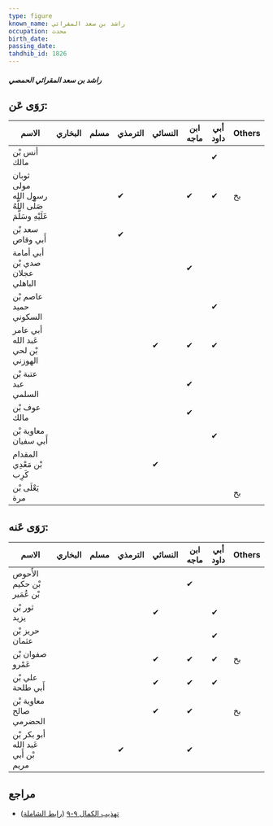```yaml
---
type: figure
known_name: راشد بن سعد المقرائي
occupation: محدث
birth_date:
passing_date:
tahdhib_id: 1826
---
```

##### راشد بن سعد المقرائي الحمصي

## رَوَى عَن:
| الاسم                                                 | البخاري | مسلم | الترمذي | النسائي | ابن ماجه | أبي داود | Others |
| ----------------------------------------------------- | ------- | ---- | ------- | ------- | -------- | -------- | ------ |
| أنس بْن مالك                                          |         |      |         |         |          | ✔        |        |
| ثوبان مولى رسول الله صَلَّى اللَّهُ عَلَيْهِ وسَلَّمَ |         |      | ✔       |         | ✔        | ✔        | بخ     |
| سعد بْن أَبي وقاص                                     |         |      | ✔       |         |          |          |        |
| أبي أمامة صدي بْن عجلان الباهلي                       |         |      |         |         | ✔        |          |        |
| عاصم بْن حميد السكوني                                 |         |      |         |         |          | ✔        |        |
| أبي عامر عَبد الله بْن لحي الهوزني                    |         |      |         | ✔       | ✔        | ✔        |        |
| عتبة بْن عبد السلمي                                   |         |      |         |         | ✔        |          |        |
| عوف بْن مالك                                          |         |      |         |         | ✔        |          |        |
| معاوية بْن أَبي سفيان                                 |         |      |         |         |          | ✔        |        |
| المقدام بْن مَعْدِي كَرِب                             |         |      |         | ✔       |          |          |        |
| يَعْلَى بْن مرة                                       |         |      |         |         |          |          | بخ     |
## رَوَى عَنه:
| الاسم                               | البخاري | مسلم | الترمذي | النسائي | ابن ماجه | أبي داود | Others |
| ----------------------------------- | ------- | ---- | ------- | ------- | -------- | -------- | ------ |
| الأَحوص بْن حكيم بْن عُمَير         |         |      |         |         | ✔        |          |        |
| ثور بْن يزيد                        |         |      |         | ✔       |          | ✔        |        |
| حريز بْن عثمان                      |         |      |         |         |          | ✔        |        |
| صفوان بْن عَمْرو                    |         |      |         | ✔       | ✔        | ✔        | بخ     |
| علي بْن أَبي طلحة                   |         |      |         | ✔       | ✔        | ✔        |        |
| معاوية بْن صالح الحضرمي             |         |      |         | ✔       | ✔        |          | بخ     |
| أبو بكر بْن عَبد الله بْن أَبي مريم |         |      | ✔       |         | ✔        |          |        |
## مراجع
- [تهذيب الكمال ٩-٩](obsidian://open?vault=Tahdhib-al-Kamal&file=Figures/١٨٢٦-راشد%20بن%20سعد%20المقرائي%20الحمصي) ([رابط الشاملة](https://shamela.ws/book/3722/4249))